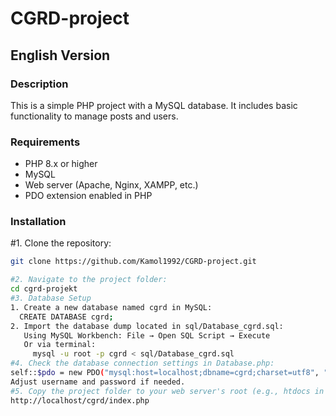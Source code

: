 # CGRD-project

## English Version

### Description
This is a simple PHP project with a MySQL database. It includes basic functionality to manage posts and users.

### Requirements
- PHP 8.x or higher
- MySQL
- Web server (Apache, Nginx, XAMPP, etc.)
- PDO extension enabled in PHP

### Installation

#1. Clone the repository:
   ```bash
   git clone https://github.com/Kamol1992/CGRD-project.git

#2. Navigate to the project folder:
   cd cgrd-projekt
#3. Database Setup
   1. Create a new database named cgrd in MySQL:
     CREATE DATABASE cgrd;
   2. Import the database dump located in sql/Database_cgrd.sql:
      Using MySQL Workbench: File → Open SQL Script → Execute
      Or via terminal:
        mysql -u root -p cgrd < sql/Database_cgrd.sql
#4. Check the database connection settings in Database.php:
  self::$pdo = new PDO("mysql:host=localhost;dbname=cgrd;charset=utf8", "root", "");
  Adjust username and password if needed.
#5. Copy the project folder to your web server's root (e.g., htdocs in XAMPP) and open in browser:
  http://localhost/cgrd/index.php




 
